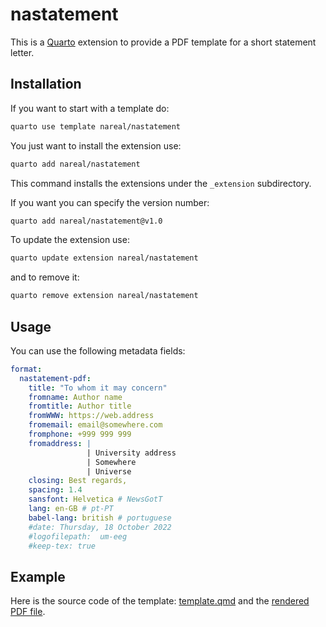 # nastatement

This is a [Quarto](https://quarto.org/) extension to provide a PDF template for a short statement letter. 

## Installation

If you want to start with a template do:
```bash
quarto use template nareal/nastatement
```

You just want to install the extension use:
```bash
quarto add nareal/nastatement
```

This command installs the extensions under the `_extension` subdirectory.

If you want you can specify the version number:
```bash
quarto add nareal/nastatement@v1.0
```

To update the extension use:
```bash
quarto update extension nareal/nastatement
```

and to remove it:
```bash
quarto remove extension nareal/nastatement
```

## Usage

You can use the following metadata fields:

```yaml
format: 
  nastatement-pdf:
    title: "To whom it may concern"
    fromname: Author name
    fromtitle: Author title
    fromWWW: https://web.address
    fromemail: email@somewhere.com
    fromphone: +999 999 999
    fromaddress: |
                 | University address
                 | Somewhere
                 | Universe
    closing: Best regards,
    spacing: 1.4
    sansfont: Helvetica # NewsGotT
    lang: en-GB # pt-PT
    babel-lang: british # portuguese
    #date: Thursday, 18 October 2022
    #logofilepath:  um-eeg
    #keep-tex: true
```

## Example 

Here is the source code of the template: [template.qmd](template.qmd) and the [rendered PDF file](https://nareal.github.io/nastatement/template.pdf).
